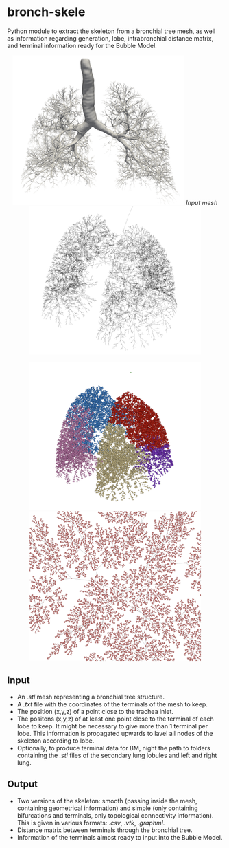 # bronch-skele
Python module to extract the skeleton from a bronchial tree mesh, as well as information regarding generation, lobe, intrabronchial distance matrix, and terminal information ready for the Bubble Model.

<p align="center">
<img src="./images/example_1.png" alt="Input mesh" width="400" height="auto" alt>
  <em>Input mesh</em>
<img src="./images/example_2.png" alt="Extracted skeleton" width="400" height="auto">
</p>
<p align="center">
<img src="./images/example_3.png" alt="Lobe information on nodes" width="400" height="auto" />
<img src="./images/example_4.png" alt="Connectivity graph" width="400" height="auto">
</p>


## Input
- An *.stl* mesh representing a bronchial tree structure.
- A *.txt* file with the coordinates of the terminals of the mesh to keep.
- The position (x,y,z) of a point close to the trachea inlet.
- The positons (x,y,z) of at least one point close to the terminal of each lobe to keep. It might be necessary to give more than 1 terminal per lobe. This information is propagated upwards to lavel all nodes of the skeleton according to lobe.
- Optionally, to produce terminal data for BM, night the path to folders containing the *.stl* files of the secondary lung lobules and left and right lung.


## Output
- Two versions of the skeleton: smooth (passing inside the mesh, containing geometrical information) and simple (only containing bifurcations and terminals, only topological connectivity information). This is given in various formats: *.csv*, *.vtk*, *.graphml*.
- Distance matrix between terminals through the bronchial tree.
- Information of the terminals almost ready to input into the Bubble Model.

